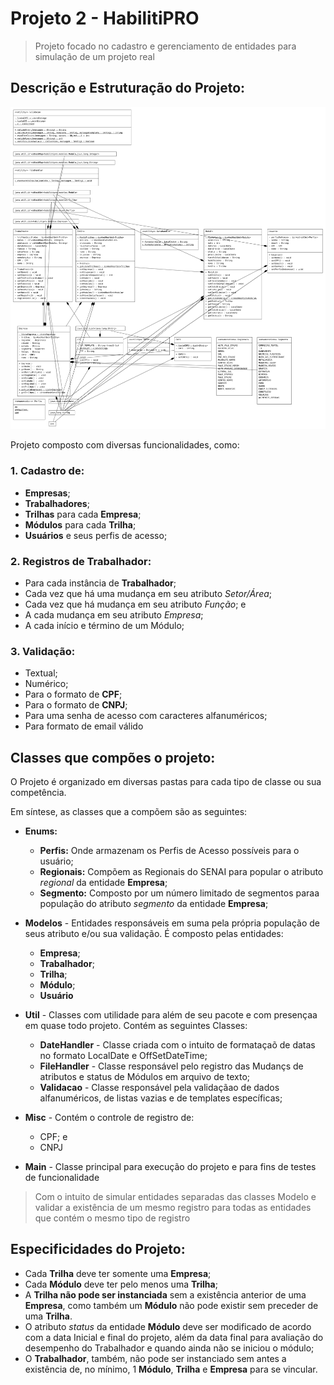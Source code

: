 # Projeto 2 - HabilitiPRO

> Projeto focado no cadastro e gerenciamento de entidades para simulação de um projeto real

## Descrição e Estruturação do Projeto:

![](img/img.png)

Projeto composto com diversas funcionalidades, como:


### 1. **Cadastro de**:
- **Empresas**;
- **Trabalhadores**;
- **Trilhas** para cada **Empresa**;
- **Módulos** para cada **Trilha**;
- **Usuários** e seus perfis de acesso;

### 2. Registros de Trabalhador:

- Para cada instância de **Trabalhador**;
- Cada vez que há uma mudança em seu atributo _Setor/Área_;
- Cada vez que há mudança em seu atributo _Função_; e
- A cada mudança em seu atributo _Empresa_;
- A cada início e término de um Módulo;

### 3. Validação:

- Textual;
- Numérico;
- Para o formato de **CPF**;
- Para o formato de **CNPJ**;
- Para uma senha de acesso com caracteres alfanuméricos;
- Para formato de email válido

## Classes que compões o projeto:

O Projeto é organizado em diversas pastas para cada tipo de classe ou sua competência. 

Em síntese, as classes que a compõem são as seguintes:

- **Enums:**
  - **Perfis:** Onde armazenam os Perfis de Acesso possíveis para o usuário;
  - **Regionais:** Compõem as Regionais do SENAI para popular o atributo _regional_ da entidade **Empresa**;
  - **Segmento:** Composto por um número limitado de segmentos paraa população do atributo _segmento_ da entidade **Empresa**;

- **Modelos**  - Entidades responsáveis em suma pela própria população de seus atributo e/ou sua validação. É composto pelas entidades:
  - **Empresa**;
  - **Trabalhador**;
  - **Trilha**;
  - **Módulo**;
  - **Usuário**
- **Util** - Classes com utilidade para além de seu pacote e com presençaa em quase todo projeto. Contém as seguintes Classes:
  - **DateHandler** - Classe criada com o intuito de formataçaõ de datas no formato LocalDate e OffSetDateTime;
  - **FileHandler** - Classe responsável pelo registro das Mudançs de atributos e status de Módulos em arquivo de texto;
  - **Validacao** - Classe responsável pela validaçãao de dados alfanuméricos, de listas vazias e de templates específicas;
- **Misc** - Contém o controle de registro de:
  - CPF; e
  - CNPJ
- **Main** - Classe principal para execução do projeto e para fins de testes de funcionalidade

> Com o intuito de simular entidades separadas das classes Modelo e validar a existência de um mesmo registro para todas as entidades que contém o mesmo tipo de registro
## Especificidades do Projeto:

- Cada **Trilha** deve ter somente uma **Empresa**;
- Cada **Módulo** deve ter pelo menos uma **Trilha**;
- A **Trilha não pode ser instanciada** sem a existência anterior
de uma **Empresa**, como também um **Módulo** não pode existir 
sem preceder de uma **Trilha**.
- O atributo _status_ da entidade **Módulo** deve ser modificado de acordo com a data Inicial e final do projeto, além da data final para avaliação do desempenho do Trabalhador e quando ainda não se iniciou o módulo;
- O **Trabalhador**, também, não pode ser instanciado sem antes a existência de, no mínimo, 1 **Módulo**, **Trilha** e **Empresa** para se vincular.